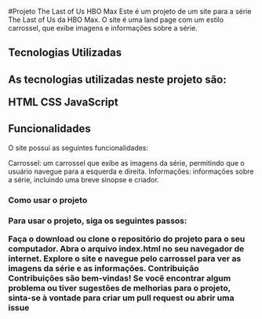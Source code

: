 #Projeto The Last of Us HBO Max
Este é um projeto de um site para a série The Last of Us da HBO Max. O site é uma land page com um estilo carrossel, que exibe imagens e informações sobre a série.

<h2>Tecnologias Utilizadas<h2>
As tecnologias utilizadas neste projeto são:

HTML
CSS
JavaScript

<h2>Funcionalidades</h2>
O site possui as seguintes funcionalidades:

Carrossel: um carrossel que exibe as imagens da série, permitindo que o usuário navegue para a esquerda e direita.
Informações: informações sobre a série, incluindo uma breve sinopse e criador.

<h3>Como usar o projeto<h3>
Para usar o projeto, siga os seguintes passos:

Faça o download ou clone o repositório do projeto para o seu computador.
Abra o arquivo index.html no seu navegador de internet.
Explore o site e navegue pelo carrossel para ver as imagens da série e as informações.
Contribuição
Contribuições são bem-vindas! Se você encontrar algum problema ou tiver sugestões de melhorias para o projeto, sinta-se à vontade para criar um pull request ou abrir uma issue
